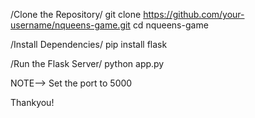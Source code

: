 /Clone the Repository/
git clone https://github.com/your-username/nqueens-game.git
cd nqueens-game

/Install Dependencies/
pip install flask

/Run the Flask Server/
python app.py

NOTE--> Set the port to 5000

Thankyou!

